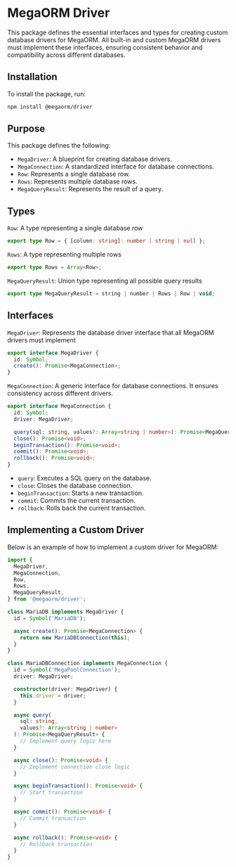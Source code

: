 # MegaORM Driver

This package defines the essential interfaces and types for creating custom database drivers for MegaORM. All built-in and custom MegaORM drivers must implement these interfaces, ensuring consistent behavior and compatibility across different databases.

## Installation

To install the package, run:

```bash
npm install @megaorm/driver
```

## Purpose

This package defines the following:

- `MegaDriver`: A blueprint for creating database drivers.
- `MegaConnection`: A standardized interface for database connections.
- `Row`: Represents a single database row.
- `Rows`: Represents multiple database rows.
- `MegaQueryResult`: Represents the result of a query.

## Types

`Row`: A type representing a single database row

```typescript
export type Row = { [column: string]: number | string | null };
```

`Rows`: A type representing multiple rows

```typescript
export type Rows = Array<Row>;
```

`MegaQueryResult`: Union type representing all possible query results

```typescript
export type MegaQueryResult = string | number | Rows | Row | void;
```

## Interfaces

`MegaDriver`: Represents the database driver interface that all MegaORM drivers must implement

```typescript
export interface MegaDriver {
  id: Symbol;
  create(): Promise<MegaConnection>;
}
```

`MegaConnection`: A generic interface for database connections. It ensures consistency across different drivers.

```typescript
export interface MegaConnection {
  id: Symbol;
  driver: MegaDriver;

  query(sql: string, values?: Array<string | number>): Promise<MegaQueryResult>;
  close(): Promise<void>;
  beginTransaction(): Promise<void>;
  commit(): Promise<void>;
  rollback(): Promise<void>;
}
```

- `query`: Executes a SQL query on the database.
- `close`: Closes the database connection.
- `beginTransaction`: Starts a new transaction.
- `commit`: Commits the current transaction.
- `rollback`: Rolls back the current transaction.

## Implementing a Custom Driver

Below is an example of how to implement a custom driver for MegaORM:

```typescript
import {
  MegaDriver,
  MegaConnection,
  Row,
  Rows,
  MegaQueryResult,
} from '@megaorm/driver';

class MariaDB implements MegaDriver {
  id = Symbol('MariaDB');

  async create(): Promise<MegaConnection> {
    return new MariaDBConnection(this);
  }
}

class MariaDBConnection implements MegaConnection {
  id = Symbol('MegaPoolConnection');
  driver: MegaDriver;

  constructor(driver: MegaDriver) {
    this.driver = driver;
  }

  async query(
    sql: string,
    values?: Array<string | number>
  ): Promise<MegaQueryResult> {
    // Implement query logic here
  }

  async close(): Promise<void> {
    // Implement connection close logic
  }

  async beginTransaction(): Promise<void> {
    // Start transaction
  }

  async commit(): Promise<void> {
    // Commit transaction
  }

  async rollback(): Promise<void> {
    // Rollback transaction
  }
}
```

